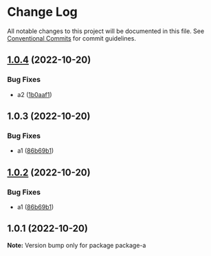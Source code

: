 # Change Log

All notable changes to this project will be documented in this file.
See [Conventional Commits](https://conventionalcommits.org) for commit guidelines.

## [1.0.4](https://github.com/saharsa/lerna-test/compare/saharsa-lerna-test-package-a@1.0.3...saharsa-lerna-test-package-a@1.0.4) (2022-10-20)


### Bug Fixes

* a2 ([1b0aaf1](https://github.com/saharsa/lerna-test/commit/1b0aaf1da655b088ee5be21249b42ca227ba8937))





## 1.0.3 (2022-10-20)


### Bug Fixes

* a1 ([86b69b1](https://github.com/saharsa/lerna-test/commit/86b69b17897589c9f815b2de8c4b44e803ddc475))





## [1.0.2](https://github.com/saharsa/lerna-test/compare/package-a@1.0.1...package-a@1.0.2) (2022-10-20)


### Bug Fixes

* a1 ([86b69b1](https://github.com/saharsa/lerna-test/commit/86b69b17897589c9f815b2de8c4b44e803ddc475))





## 1.0.1 (2022-10-20)

**Note:** Version bump only for package package-a
